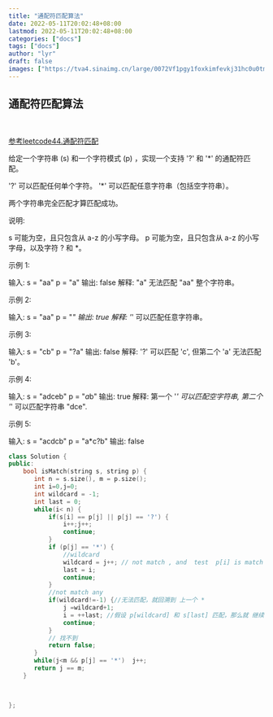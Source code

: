 ```yaml
---
title: "通配符匹配算法"
date: 2022-05-11T20:02:48+08:00
lastmod: 2022-05-11T20:02:48+08:00
categories: ["docs"]
tags: ["docs"]
author: "lyr"
draft: false
images: ["https://tva4.sinaimg.cn/large/0072Vf1pgy1foxkimfevkj31hc0u0tmy.jpg"]
---
```

## 通配符匹配算法

​    





[参考leetcode44.通配符匹配](https://leetcode.cn/problems/wildcard-matching/)



给定一个字符串 (s) 和一个字符模式 (p) ，实现一个支持 '?' 和 '*' 的通配符匹配。

'?' 可以匹配任何单个字符。
'*' 可以匹配任意字符串（包括空字符串）。


两个字符串完全匹配才算匹配成功。

说明:


s 可能为空，且只包含从 a-z 的小写字母。
p 可能为空，且只包含从 a-z 的小写字母，以及字符 ? 和 *。


示例 1:

输入:
s = "aa"
p = "a"
输出: false
解释: "a" 无法匹配 "aa" 整个字符串。

示例 2:

输入:
s = "aa"
p = "*"
输出: true
解释: '*' 可以匹配任意字符串。


示例 3:

输入:
s = "cb"
p = "?a"
输出: false
解释: '?' 可以匹配 'c', 但第二个 'a' 无法匹配 'b'。


示例 4:

输入:
s = "adceb"
p = "*a*b"
输出: true
解释: 第一个 '*' 可以匹配空字符串, 第二个 '*' 可以匹配字符串 "dce".


示例 5:

输入:
s = "acdcb"
p = "a*c?b"
输出: false





```cpp
class Solution {
public:
    bool isMatch(string s, string p) {
       int n = s.size(), m = p.size();
       int i=0,j=0;
       int wildcard = -1;
       int last = 0;
       while(i< n) {
           if(s[i] == p[j] || p[j] == '?') {
               i++;j++;
               continue;
           }
           if (p[j] == '*') {
               //wildcard
               wildcard = j++; // not match , and  test  p[i] is match p[j+1] 
               last = i;
               continue;
           }
           //not match any
           if(wildcard!=-1) {//无法匹配，就回溯到 上一个 * 
               j =wildcard+1;
               i = ++last; //假设 p[wildcard] 和 s[last] 匹配，那么就 继续 test  p[wildcard] 和 s[last+1]
               continue;
           }
           // 找不到
           return false;
       }
       while(j<m && p[j] == '*')  j++;
       return j == m;
    }
 


};
```





